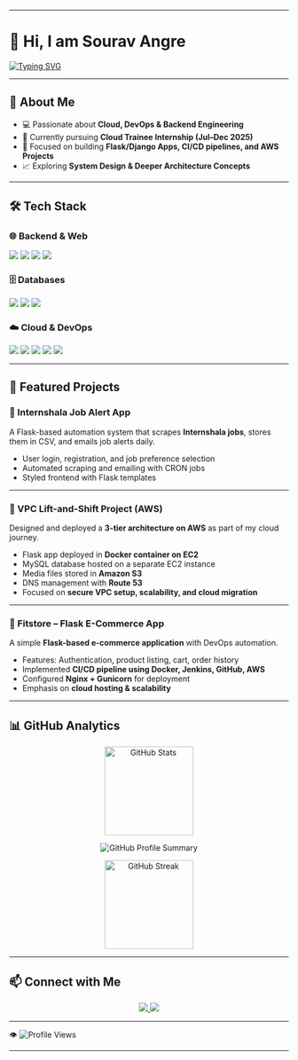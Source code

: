 
---

# 👋 Hi, I am Sourav Angre

[![Typing SVG](https://readme-typing-svg.herokuapp.com?font=Fira+Code\&weight=600\&size=26\&pause=1000\&color=1E90FF\&width=600\&lines=Cloud+Computing+%7C+DevOps+Enthusiast;Passionate+about+System+Design+%26+Full+Stack+Apps;Exploring+AWS+%7C+Docker+%7C+Automation)](https://git.io/typing-svg)

---

## 🚀 About Me

* 💻 Passionate about **Cloud, DevOps & Backend Engineering**
* 🌱 Currently pursuing **Cloud Trainee Internship (Jul–Dec 2025)**
* 🎯 Focused on building **Flask/Django Apps, CI/CD pipelines, and AWS Projects**
* 📈 Exploring **System Design & Deeper Architecture Concepts**

---

## 🛠️ Tech Stack

### 🌐 Backend & Web

<p>
  <img src="https://img.shields.io/badge/Python-3776AB?style=for-the-badge&logo=python&logoColor=white"/>
  <img src="https://img.shields.io/badge/Flask-000000?style=for-the-badge&logo=flask&logoColor=white"/>
  <img src="https://img.shields.io/badge/Django-092E20?style=for-the-badge&logo=django&logoColor=white"/>
  <img src="https://img.shields.io/badge/Node.js-43853D?style=for-the-badge&logo=node.js&logoColor=white"/>
</p>

### 🗄️ Databases

<p>
  <img src="https://img.shields.io/badge/SQLite-07405E?style=for-the-badge&logo=sqlite&logoColor=white"/>
  <img src="https://img.shields.io/badge/MySQL-4479A1?style=for-the-badge&logo=mysql&logoColor=white"/>
  <img src="https://img.shields.io/badge/MongoDB-4EA94B?style=for-the-badge&logo=mongodb&logoColor=white"/>
</p>

### ☁️ Cloud & DevOps

<p>
  <img src="https://img.shields.io/badge/AWS-232F3E?style=for-the-badge&logo=amazon-aws&logoColor=white"/>
  <img src="https://img.shields.io/badge/Docker-2496ED?style=for-the-badge&logo=docker&logoColor=white"/>
  <img src="https://img.shields.io/badge/Jenkins-D33833?style=for-the-badge&logo=jenkins&logoColor=white"/>
  <img src="https://img.shields.io/badge/GitHub_Actions-2088FF?style=for-the-badge&logo=github-actions&logoColor=white"/>
  <img src="https://img.shields.io/badge/Linux-FCC624?style=for-the-badge&logo=linux&logoColor=black"/>
</p>

---

## 📌 Featured Projects

### 🔹 Internshala Job Alert App

A Flask-based automation system that scrapes **Internshala jobs**, stores them in CSV, and emails job alerts daily.

* User login, registration, and job preference selection
* Automated scraping and emailing with CRON jobs
* Styled frontend with Flask templates

---

### 🔹 VPC Lift-and-Shift Project (AWS)

Designed and deployed a **3-tier architecture on AWS** as part of my cloud journey.

* Flask app deployed in **Docker container on EC2**
* MySQL database hosted on a separate EC2 instance
* Media files stored in **Amazon S3**
* DNS management with **Route 53**
* Focused on **secure VPC setup, scalability, and cloud migration**

---

### 🔹 Fitstore – Flask E-Commerce App

A simple **Flask-based e-commerce application** with DevOps automation.

* Features: Authentication, product listing, cart, order history
* Implemented **CI/CD pipeline using Docker, Jenkins, GitHub, AWS**
* Configured **Nginx + Gunicorn** for deployment
* Emphasis on **cloud hosting & scalability**

---

## 📊 GitHub Analytics

<p align="center">
  <img src="https://github-readme-stats.vercel.app/api?username=sourav-angre&show_icons=true&theme=tokyonight&hide_border=true&cache_seconds=7200" alt="GitHub Stats" height="160"/>
</p>

<p align="center">
  <img src="http://github-profile-summary-cards.vercel.app/api/cards/profile-details?username=sourav-angre&theme=radical" alt="GitHub Profile Summary"/>
</p>

<p align="center">
  <img src="https://streak-stats.demolab.com?user=sourav-angre&theme=tokyonight&hide_border=true" alt="GitHub Streak" height="160"/>
</p>

---

## 📫 Connect with Me

<p align="center">
  <a href="https://www.linkedin.com/in/sourav-angre/">
    <img src="https://img.shields.io/badge/LinkedIn-0077B5?style=for-the-badge&logo=linkedin&logoColor=white" />
  </a>
  <a href="mailto:souravangre@gmail.com">
    <img src="https://img.shields.io/badge/Email-D14836?style=for-the-badge&logo=gmail&logoColor=white" />
  </a>
</p>  

---

👁️ ![Profile Views](https://komarev.com/ghpvc/?username=sourav-angre\&color=blue\&style=flat)

---


